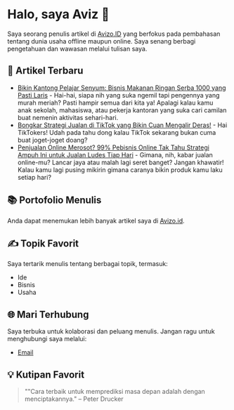 # Halo, saya Aviz 👋

Saya seorang penulis artikel di [Avizo.ID](https://www.avizo.id/) yang berfokus pada pembahasan tentang dunia usaha offline maupun online. Saya senang berbagi pengetahuan dan wawasan melalui tulisan saya.

## 📝 Artikel Terbaru

- [Bikin Kantong Pelajar Senyum: Bisnis Makanan Ringan Serba 1000 yang Pasti Laris](https://www.avizo.id/2024/07/bisnis-makanan-ringan-serba-1000-yang-pasti-laris.html) - Hai-hai, siapa nih yang suka ngemil tapi pengennya yang murah meriah? Pasti hampir semua dari kita ya! Apalagi kalau kamu anak sekolah, mahasiswa, atau pekerja kantoran yang suka cari camilan buat nemenin aktivitas sehari-hari. 
- [Bongkar Strategi Jualan di TikTok yang Bikin Cuan Mengalir Deras!](https://www.avizo.id/2024/07/bongkar-strategi-jualan-di-tiktok-yang-bikin-cuan.html) - Hai TikTokers! Udah pada tahu dong kalau TikTok sekarang bukan cuma buat joget-joget doang?
- [Penjualan Online Merosot? 99% Pebisnis Online Tak Tahu Strategi Ampuh Ini untuk Jualan Ludes Tiap Hari](https://www.avizo.id/2024/07/penjualan-online-merosot-pebisnis-online-tak-tahu-strategi-ampuh-ini.html) - Gimana, nih, kabar jualan online-mu? Lancar jaya atau malah lagi seret banget? Jangan khawatir! Kalau kamu lagi pusing mikirin gimana caranya bikin produk kamu laku setiap hari?

## 📚 Portofolio Menulis

Anda dapat menemukan lebih banyak artikel saya di [Avizo.id](https://www.avizo.id/).

## ✍️ Topik Favorit

Saya tertarik menulis tentang berbagai topik, termasuk:

- Ide
- Bisnis
- Usaha

## 🌐 Mari Terhubung

Saya terbuka untuk kolaborasi dan peluang menulis. Jangan ragu untuk menghubungi saya melalui:

- [Email](aviz@avizo.id)

## 💡 Kutipan Favorit

> ""Cara terbaik untuk memprediksi masa depan adalah dengan menciptakannya." – Peter Drucker
